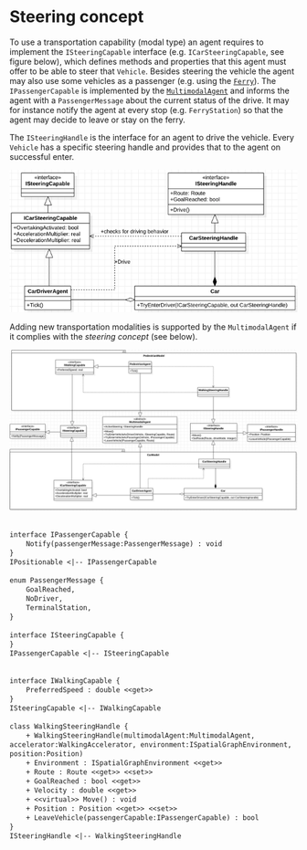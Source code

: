 # Steering concept

To use a transportation capability (modal type) an agent requires to implement the ``ISteeringCapable`` interface (e.g. ``ICarSteeringCapable``, see figure below), which defines methods and properties that this agent must offer to be able to steer that ``Vehicle``.
Besides steering the vehicle the agent may also use some vehicles as a passenger (e.g. using the [``Ferry``](entities/ferry.md)). The ``IPassengerCapable`` is implemented by the [``MultimodalAgent``](agents/multi_modal_agent.md) and informs the agent with a ``PassengerMessage`` about the current status of the drive. It may for instance notify the agent at every stop (e.g. ``FerryStation``) so that the agent may decide to leave or stay on the ferry.

The ``ISteeringHandle`` is the interface for an agent to drive the vehicle. Every ``Vehicle`` has a specific steering handle and provides that to the agent on successful enter.

![uml_car_steering](uml_car_steering.png)


Adding new transportation modalities is supported by the ``MultimodalAgent`` if it complies with the *steering concept* (see below).

![uml_multimodal_agent](uml_multimodal_agent.png)

```plantUml

interface IPassengerCapable {
    Notify(passengerMessage:PassengerMessage) : void
}
IPositionable <|-- IPassengerCapable

enum PassengerMessage {
    GoalReached,
    NoDriver,
    TerminalStation,
}

interface ISteeringCapable {
}
IPassengerCapable <|-- ISteeringCapable


interface IWalkingCapable {
    PreferredSpeed : double <<get>>
}
ISteeringCapable <|-- IWalkingCapable

class WalkingSteeringHandle {
    + WalkingSteeringHandle(multimodalAgent:MultimodalAgent, accelerator:WalkingAccelerator, environment:ISpatialGraphEnvironment, position:Position)
    + Environment : ISpatialGraphEnvironment <<get>>
    + Route : Route <<get>> <<set>>
    + GoalReached : bool <<get>>
    + Velocity : double <<get>>
    + <<virtual>> Move() : void
    + Position : Position <<get>> <<set>>
    + LeaveVehicle(passengerCapable:IPassengerCapable) : bool
}
ISteeringHandle <|-- WalkingSteeringHandle

```